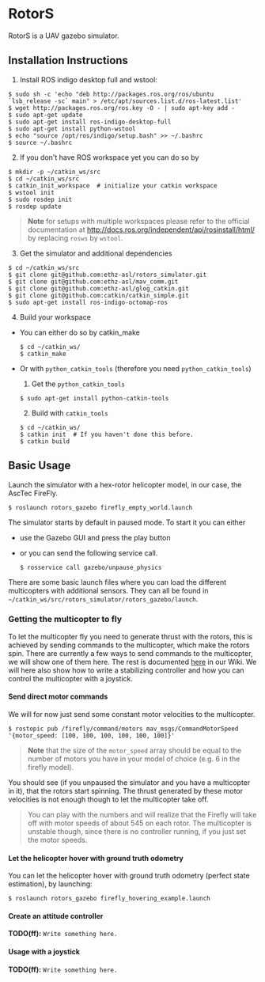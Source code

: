 RotorS
===============

RotorS is a UAV gazebo simulator.


Installation Instructions
-------------------------

 1. Install ROS indigo desktop full and wstool:

 ```
 $ sudo sh -c 'echo "deb http://packages.ros.org/ros/ubuntu `lsb_release -sc` main" > /etc/apt/sources.list.d/ros-latest.list'
 $ wget http://packages.ros.org/ros.key -O - | sudo apt-key add -
 $ sudo apt-get update
 $ sudo apt-get install ros-indigo-desktop-full
 $ sudo apt-get install python-wstool
 $ echo "source /opt/ros/indigo/setup.bash" >> ~/.bashrc
 $ source ~/.bashrc
 ```
 2. If you don't have ROS workspace yet you can do so by

 ```
 $ mkdir -p ~/catkin_ws/src
 $ cd ~/catkin_ws/src
 $ catkin_init_workspace  # initialize your catkin workspace
 $ wstool init
 $ sudo rosdep init
 $ rosdep update
 ```
 > **Note** for setups with multiple workspaces please refer to the official documentation at http://docs.ros.org/independent/api/rosinstall/html/ by replacing `rosws` by `wstool`.
 3. Get the simulator and additional dependencies

 ```
 $ cd ~/catkin_ws/src
 $ git clone git@github.com:ethz-asl/rotors_simulator.git
 $ git clone git@github.com:ethz-asl/mav_comm.git
 $ git clone git@github.com:ethz-asl/glog_catkin.git
 $ git clone git@github.com:catkin/catkin_simple.git
 $ sudo apt-get install ros-indigo-octomap-ros
 ```
 4. Build your workspace
   - You can either do so by catkin_make

     ```
     $ cd ~/catkin_ws/
     $ catkin_make
     ```
   - Or with `python_catkin_tools` (therefore you need `python_catkin_tools`)
     1. Get the `python_catkin_tools`

       ```
       $ sudo apt-get install python-catkin-tools
       ```
     2. Build with `catkin_tools`

       ```
       $ cd ~/catkin_ws/
       $ catkin init  # If you haven't done this before.
       $ catkin build
       ```

Basic Usage
-----------

Launch the simulator with a hex-rotor helicopter model, in our case, the AscTec FireFly.

```
$ roslaunch rotors_gazebo firefly_empty_world.launch
```
The simulator starts by default in paused mode. To start it you can either
 - use the Gazebo GUI and press the play button
 - or you can send the following service call.

   ```
   $ rosservice call gazebo/unpause_physics
   ```

There are some basic launch files where you can load the different multicopters with additional sensors. They can all be found in `~/catkin_ws/src/rotors_simulator/rotors_gazebo/launch`.

### Getting the multicopter to fly

To let the multicopter fly you need to generate thrust with the rotors, this is achieved by sending commands to the multicopter, which make the rotors spin.
There are currently a few ways to send commands to the multicopter, we will show one of them here.
The rest is documented [here](../../wiki) in our Wiki.
We will here also show how to write a stabilizing controller and how you can control the multicopter with a joystick.

#### Send direct motor commands

We will for now just send some constant motor velocities to the multicopter.

```
$ rostopic pub /firefly/command/motors mav_msgs/CommandMotorSpeed '{motor_speed: [100, 100, 100, 100, 100, 100]}'
```

> **Note** that the size of the `motor_speed` array should be equal to the number of motors you have in your model of choice (e.g. 6 in the firefly model).

You should see (if you unpaused the simulator and you have a multicopter in it), that the rotors start spinning. The thrust generated by these motor velocities is not enough though to let the multicopter take off.
> You can play with the numbers and will realize that the Firefly will take off with motor speeds of about 545 on each rotor. The multicopter is unstable though, since there is no controller running, if you just set the motor speeds.


#### Let the helicopter hover with ground truth odometry

You can let the helicopter hover with ground truth odometry (perfect state estimation), by launching:

```
$ roslaunch rotors_gazebo firefly_hovering_example.launch
```

#### Create an attitude controller

**TODO(ff):** `Write something here.`

#### Usage with a joystick

**TODO(ff):** `Write something here.`

